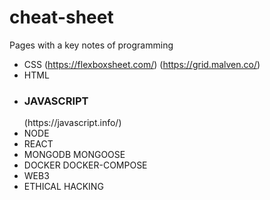 # cheat-sheet

Pages with a key notes of programming

- CSS
        (https://flexboxsheet.com/)
        (https://grid.malven.co/)
- HTML
- <h3>JAVASCRIPT</h3>
        (https://javascript.info/)
- NODE
- REACT
- MONGODB
    MONGOOSE
- DOCKER
    DOCKER-COMPOSE
- WEB3
- ETHICAL HACKING
